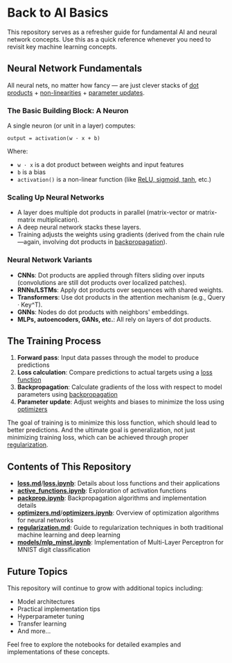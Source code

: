 # Back to AI Basics

This repository serves as a refresher guide for fundamental AI and neural network concepts. Use this as a quick reference whenever you need to revisit key machine learning concepts.

## Neural Network Fundamentals

All neural nets, no matter how fancy — are just clever stacks of [dot products](#the-basic-building-block-a-neuron) + [non-linearities](active_functions.ipynb) + [parameter updates](#the-training-process).

### The Basic Building Block: A Neuron

A single neuron (or unit in a layer) computes:

```
output = activation(w · x + b)
```

Where:
- `w · x` is a dot product between weights and input features
- `b` is a bias
- `activation()` is a non-linear function (like [ReLU, sigmoid, tanh](active_functions.ipynb), etc.)

### Scaling Up Neural Networks

- A layer does multiple dot products in parallel (matrix-vector or matrix-matrix multiplication).
- A deep neural network stacks these layers.
- Training adjusts the weights using gradients (derived from the chain rule—again, involving dot products in [backpropagation](packprop.ipynb)).

### Neural Network Variants

- **CNNs**: Dot products are applied through filters sliding over inputs (convolutions are still dot products over localized patches).
- **RNNs/LSTMs**: Apply dot products over sequences with shared weights.
- **Transformers**: Use dot products in the attention mechanism (e.g., Query · Key^T).
- **GNNs**: Nodes do dot products with neighbors' embeddings.
- **MLPs, autoencoders, GANs, etc.**: All rely on layers of dot products.

## The Training Process

1. **Forward pass**: Input data passes through the model to produce predictions
2. **Loss calculation**: Compare predictions to actual targets using a [loss function](loss.md)
3. **Backpropagation**: Calculate gradients of the loss with respect to model parameters using [backpropagation](packprop.ipynb)
4. **Parameter update**: Adjust weights and biases to minimize the loss using [optimizers](optimizers.md)

The goal of training is to minimize this loss function, which should lead to better predictions. And the ultimate goal is generalization, not just minimizing training loss, which can be achieved through proper [regularization](regularization.md).

## Contents of This Repository

- [**loss.md**](loss.md)/[**loss.ipynb**](loss.ipynb): Details about loss functions and their applications
- [**active_functions.ipynb**](active_functions.ipynb): Exploration of activation functions
- [**packprop.ipynb**](packprop.ipynb): Backpropagation algorithms and implementation details
- [**optimizers.md**](optimizers.md)/[**optimizers.ipynb**](optimizers.ipynb): Overview of optimization algorithms for neural networks
- [**regularization.md**](regularization.md): Guide to regularization techniques in both traditional machine learning and deep learning
- [**models/mlp_minst.ipynb**](models/mlp_minst.ipynb): Implementation of Multi-Layer Perceptron for MNIST digit classification

## Future Topics

This repository will continue to grow with additional topics including:
- Model architectures
- Practical implementation tips
- Hyperparameter tuning
- Transfer learning
- And more...

Feel free to explore the notebooks for detailed examples and implementations of these concepts.